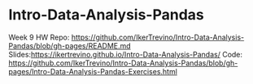 # Intro-Data-Analysis-Pandas
 
Week 9 HW
Repo: https://github.com/IkerTrevino/Intro-Data-Analysis-Pandas/blob/gh-pages/README.md
Slides:https://ikertrevino.github.io/Intro-Data-Analysis-Pandas/
Code: https://github.com/IkerTrevino/Intro-Data-Analysis-Pandas/blob/gh-pages/Intro-Data-Analysis-Pandas-Exercises.html
